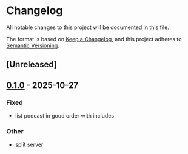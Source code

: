 # Changelog

All notable changes to this project will be documented in this file.

The format is based on [Keep a Changelog](https://keepachangelog.com/en/1.0.0/),
and this project adheres to [Semantic Versioning](https://semver.org/spec/v2.0.0.html).

## [Unreleased]

## [0.1.0](https://github.com/jdrouet/entertainarr/releases/tag/entertainarr-domain-v0.1.0) - 2025-10-27

### Fixed

- list podcast in good order with includes

### Other

- split server
